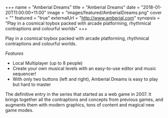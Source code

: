 +++
name = "Amberial Dreams"
title = "Amberial Dreams"
date = "2018-01-20T11:00:00+11:00"
image = "images/featured/AmberialDreams.png"
cover = ""
featured = "true"
externalUrl = "http://www.amberial.com"
synopsis = "Play in a cosmical toybox packed with arcade platforming, rhythmical contraptions and colourful worlds"
+++

Play in a cosmical toybox packed with arcade platforming, rhythmical contraptions and colourful worlds.

*Features*
- Local Multiplayer (up to 8 people)
- Create your own musical levels with an easy-to-use editor and music sequencer!
- With only two buttons (left and right), Amberial Dreams is easy to play but hard to master

The definitive entry in the series that started as a web game in 2007. It brings together all the contraptions and concepts from previous games, and augments them with modern graphics, tons of content and magical new game modes.
